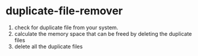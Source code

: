 # duplicate-file-remover
1. check for duplicate file from your system.
2. calculate the memory space that can be freed by deleting the duplicate files
3. delete all the duplicate files
